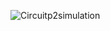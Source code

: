 ![Circuitp2simulation](https://user-images.githubusercontent.com/94213473/144045559-f752983d-071d-46e8-991e-8d2b0c9584f9.png)

